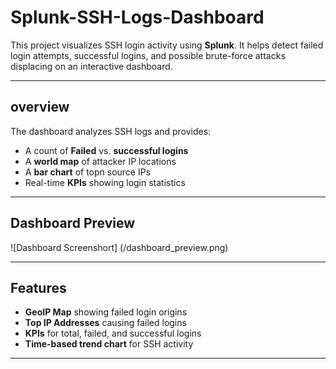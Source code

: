 # Splunk-SSH-Logs-Dashboard
This project visualizes SSH login activity using **Splunk**.
It helps detect failed login attempts, successful logins, and possible brute-force attacks displacing on an interactive dashboard.

----
## overview 
The dashboard analyzes SSH logs and provides:
- A count of **Failed** vs. **successful logins**
- A **world map** of attacker IP locations
- A **bar chart** of topn source IPs
- Real-time **KPIs** showing login statistics
----
## Dashboard Preview 
![Dashboard Screenshort] (/dashboard_preview.png)

----
## Features
- **GeoIP Map** showing failed login origins
- **Top IP Addresses** causing failed logins
- **KPIs** for total, failed, and successful logins
- **Time-based trend chart** for SSH activity

---- 
